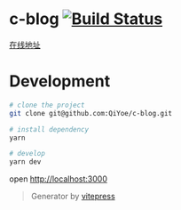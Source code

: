 # c-blog  [![Build Status](https://www.travis-ci.com/QiYoe/c-blog.svg?branch=master)](https://www.travis-ci.com/QiYoe/c-blog)

[在线地址](https://qiyoe.github.io/c-blog)

# Development

```bash
# clone the project
git clone git@github.com:QiYoe/c-blog.git

# install dependency
yarn

# develop
yarn dev
```

open <http://localhost:3000>

> Generator by [vitepress](https://vitepress.vuejs.org/)
